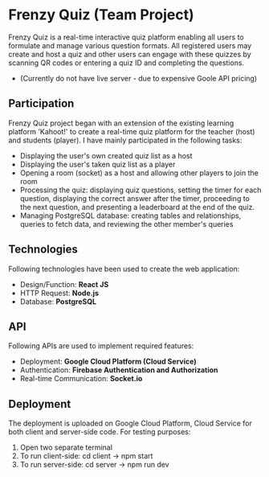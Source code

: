 # Frenzy Quiz (Team Project)
Frenzy Quiz is a real-time interactive quiz platform enabling all users to formulate and manage various question formats.
All registered users may create and host a quiz and other users can engage with these quizzes by scanning QR codes or entering a quiz ID and completing the questions.
- (Currently do not have live server - due to expensive Goole API pricing)

## Participation
Frenzy Quiz project began with an extension of the existing learning platform 'Kahoot!' to create a real-time quiz platform for the teacher (host) and students (player).
I have mainly participated in the following tasks:
- Displaying the user's own created quiz list as a host
- Displaying the user's taken quiz list as a player
- Opening a room (socket) as a host and allowing other players to join the room
- Processing the quiz: displaying quiz questions, setting the timer for each question, displaying the correct answer after the timer, proceeding to the next question, and presenting a leaderboard at the end of the quiz.
- Managing PostgreSQL database: creating tables and relationships, queries to fetch data, and reviewing the other member's queries

## Technologies
Following technologies have been used to create the web application:
- Design/Function: **React JS**
- HTTP Request: **Node.js**
- Database: **PostgreSQL**

## API
Following APIs are used to implement required features:
- Deployment: **Google Cloud Platform (Cloud Service)**
- Authentication: **Firebase Authentication and Authorization**
- Real-time Communication: **Socket.io**

## Deployment
The deployment is uploaded on Google Cloud Platform, Cloud Service for both client and server-side code.
For testing purposes:
1. Open two separate terminal
2. To run client-side: cd client -> npm start
3. To run server-side: cd server -> npm run dev
